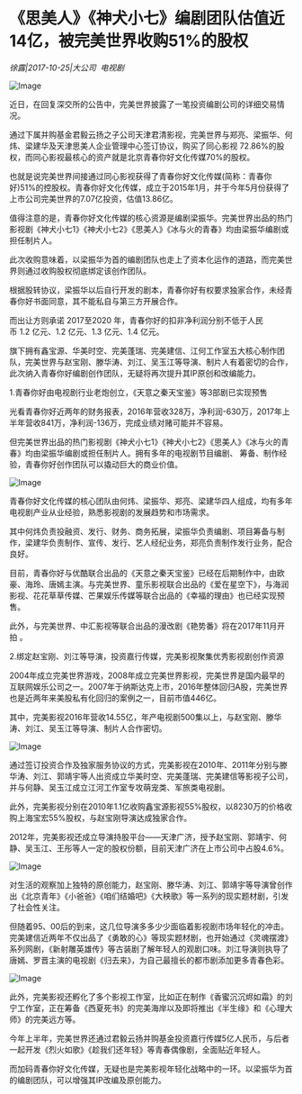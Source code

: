 # 《思美人》《神犬小七》编剧团队估值近14亿，被完美世界收购51%的股权

*徐露|2017-10-25|大公司 
                                                电视剧*

![Image](http://si1.go2yd.com/get-image/0IVx5UdVyoy)

近日，在回复深交所的公告中，完美世界披露了一笔投资编剧公司的详细交易情况。

通过下属并购基金君毅云扬之子公司天津君清影视，完美世界与郑亮、梁振华、何炜、梁建华及天津思美人企业管理中心签订协议，购买了同心影视 72.86%的股权，而同心影视最核心的资产就是北京青春你好文化传媒70%的股权。

也就是说完美世界间接通过同心影视获得了青春你好文化传媒(简称：青春你好)51%的控股权。青春你好文化传媒，成立于2015年1月，并于今年5月份获得了上市公司完美世界的7.07亿投资，估值13.86亿。

值得注意的是，青春你好文化传媒的核心资源是编剧梁振华。完美世界出品的热门影视剧《神犬小七1》《神犬小七2》《思美人》《冰与火的青春》均由梁振华编剧或担任制片人。

此次收购意味着，以梁振华为首的编剧团队也走上了资本化运作的道路，而完美世界则通过收购股权彻底绑定该创作团队。

根据股转协议，梁振华以后自行开发的剧本，青春你好有权要求独家合作，未经青春你好书面同意，其不能私自与第三方开展合作。

而出让方则承诺 2017至2020 年，青春你好的扣非净利润分别不低于人民币 1.2 亿元、1.2 亿元、1.3 亿元、1.4 亿元。

旗下拥有鑫宝源、华美时空、完美蓬瑞、完美建信、江何工作室五大核心制作团队，完美世界与赵宝刚、滕华涛、刘江、吴玉江等导演、制片人有着密切的合作，此次纳入青春你好编剧创作团队，无疑将再次提升其IP原创和改编能力。

1.青春你好由电视剧行业老炮创立，《天意之秦天宝鉴》等3部剧已实现预售

光看青春你好近两年的财务报表，2016年营收328万，净利润-630万，2017年上半年营收841万，净利润-136万，完成业绩对赌可能并不容易。

但完美世界出品的热门影视剧《神犬小七1》《神犬小七2》《思美人》《冰与火的青春》均由梁振华编剧或担任制片人。拥有多年的电视剧节目编剧、 筹备、制作经验，青春你好创作团队可以撬动巨大的商业价值。

![Image](http://si1.go2yd.com/get-image/0IVx5XPn3Fg)

青春你好文化传媒的核心团队由何炜、梁振华、郑亮、梁建华四人组成，均有多年电视剧产业从业经验，熟悉影视剧的发展趋势和市场需求。

其中何炜负责投融资、发行、财务、商务拓展，梁振华负责编剧、项目筹备与制作，梁建华负责制作、宣传、发行、艺人经纪业务，郑亮负责制作发行业务，配合良好。

目前，青春你好与优酷联合出品的《天意之秦天宝鉴》已经在后期制作中，由欧豪、海玲、唐嫣主演。与完美世界、童乐影视联合出品的《爱在星空下》，与海润影视、花花草草传媒、芒果娱乐传媒等联合出品的《幸福的理由》也已经实现预售。

此外，与完美世界、中汇影视等联合出品的漫改剧《艳势番》将在2017年11月开拍 。

2.绑定赵宝刚、刘江等导演，投资嘉行传媒，完美影视聚集优秀影视剧创作资源

2004年成立完美世界游戏，2008年成立完美世界影视，完美世界是国内最早的互联网娱乐公司之一。2007年于纳斯达克上市，2016年整体回归A股，完美世界也是近两年来美股私有化回归的案例之一，目前市值446亿。

其中，完美影视2016年营收14.55亿，年产电视剧500集以上，与赵宝刚、滕华涛、刘江、吴玉江等导演、制片人合作密切。

![Image](http://si1.go2yd.com/get-image/0IVx5WBDnSi)

通过签订投资合作及独家服务协议的方式，完美影视在2010年、2011年分别与滕华涛、刘江、郭靖宇等人出资成立华美时空、完美蓬瑞、完美建信等影视子公司，并与何静、吴玉江成立江河工作室专攻萌宠类、军旅类电视剧。

此外，完美影视分别在2010年1.1亿收购鑫宝源影视55%股权，以8230万的价格收购上海宝宏55%股权，与赵宝刚导演达成独家合作。

2012年，完美影视还成立导演持股平台——天津广济，授予赵宝刚、郭靖宇、何静、吴玉江、王彤等人一定的股权份额，目前天津广济在上市公司中占股4.6%。

![Image](http://si1.go2yd.com/get-image/0IVx5YpcGmW)

对生活的观察加上独特的原创能力，赵宝刚、滕华涛、刘江、郭靖宇等导演曾创作出《北京青年》《小爸爸》《咱们结婚吧》《大秧歌》等一系列的现实题材剧，引发了社会性关注。

但随着95、00后的到来，这几位导演多多少少面临着影视剧市场年轻化的冲击。完美建信近两年不仅出品了《勇敢的心》等现实题材剧，也开始通过《灵魂摆渡》系列网剧，《新射雕英雄传》等古装剧了解年轻人的观剧口味。刘江导演则执导了唐嫣、罗晋主演的电视剧《归去来》，为自己最擅长的都市剧添加更多青春色彩。

![Image](http://si1.go2yd.com/get-image/0IVx5a5u3uK)

此外，完美影视还孵化了多个影视工作室，比如正在制作《香蜜沉沉烬如霜》的刘宁工作室，正在筹备《西夏死书》的完美海岸以及即将推出《半生缘》和《心理大师》的完美远方等。

今年上半年，完美世界还通过君毅云扬并购基金投资嘉行传媒5亿人民币，与后者一起开发《烈火如歌》《趁我们还年轻》等青春偶像剧，全面贴近年轻人。

而加码青春你好文化传媒，无疑也是完美影视年轻化战略中的一环。以梁振华为首的编剧团队，可以增强其IP改编及原创能力。

